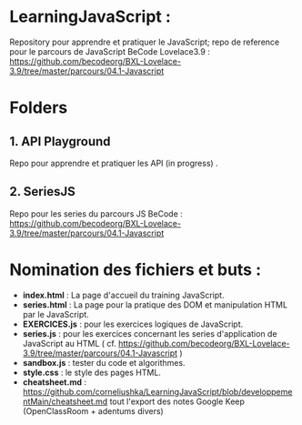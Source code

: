 # LearningJavaScript :

Repository pour apprendre et pratiquer le JavaScript; repo de reference pour le parcours de JavaScript BeCode Lovelace3.9 : https://github.com/becodeorg/BXL-Lovelace-3.9/tree/master/parcours/04.1-Javascript  

# Folders 

## 1. API Playground
Repo pour apprendre et pratiquer les API (in progress) . 

## 2. SeriesJS 
Repo pour les series du parcours JS BeCode : https://github.com/becodeorg/BXL-Lovelace-3.9/tree/master/parcours/04.1-Javascript 

# Nomination des fichiers et buts : 

- **index.html** : La page d'accueil du training JavaScript.  
- **series.html** : La page pour la pratique des DOM et manipulation HTML par le JavaScript.  
- **EXERCICES.js** : pour les exercices logiques de JavaScript.  
- **series.js** : pour les exercices concernant les series d'application de JavaScript au HTML ( cf. https://github.com/becodeorg/BXL-Lovelace-3.9/tree/master/parcours/04.1-Javascript )  
- **sandbox.js** : tester du code et algorithmes.  
- **style.css** : le style des pages HTML.  
- **cheatsheet.md** : https://github.com/corneliushka/LearningJavaScript/blob/developpementMain/cheatsheet.md tout l'export des notes Google Keep (OpenClassRoom + adentums divers) 

